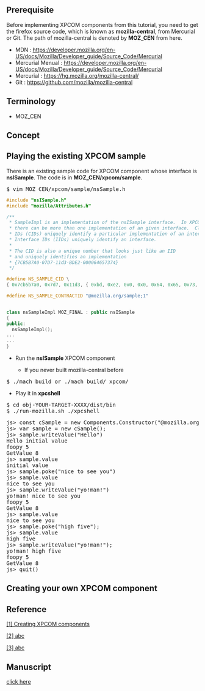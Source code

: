 ## Prerequisite

Before implementing XPCOM components from this tutorial, 
you need to get the firefox source code, 
which is known as **mozilla-central**, from Mercurial or Git.
The path of mozilla-central is denoted by **MOZ_CEN** from here.

- MDN : https://developer.mozilla.org/en-US/docs/Mozilla/Developer_guide/Source_Code/Mercurial
- Mercurial Menual : https://developer.mozilla.org/en-US/docs/Mozilla/Developer_guide/Source_Code/Mercurial
- Mercurial : https://hg.mozilla.org/mozilla-central/
- Git : https://github.com/mozilla/mozilla-central


## Terminology

- MOZ_CEN


## Concept


## Playing the existing XPCOM sample

There is an existing sample code for XPCOM component 
whose interface is **nsISample**.
The code is in **MOZ_CEN/xpcom/sample**.

<pre>
$ vim MOZ_CEN/xpcom/sample/nsSample.h
</pre>

```cpp
#include "nsISample.h"
#include "mozilla/Attributes.h"

/**
 * SampleImpl is an implementation of the nsISample interface.  In XPCOM,
 * there can be more than one implementation of an given interface.  Class
 * IDs (CIDs) uniquely identify a particular implementation of an interface.
 * Interface IDs (IIDs) uniquely identify an interface.
 *
 * The CID is also a unique number that looks just like an IID
 * and uniquely identifies an implementation
 * {7CB5B7A0-07D7-11d3-BDE2-000064657374}
 */

#define NS_SAMPLE_CID \
{ 0x7cb5b7a0, 0x7d7, 0x11d3, { 0xbd, 0xe2, 0x0, 0x0, 0x64, 0x65, 0x73, 0x74 } }

#define NS_SAMPLE_CONTRACTID "@mozilla.org/sample;1"


class nsSampleImpl MOZ_FINAL : public nsISample
{
public:
  nsSampleImpl();
...
...
}
```


- Run the **nsISample** XPCOM component

  - If you never built mozilla-central before
<pre>
$ ./mach build or ./mach build/ xpcom/
</pre>

  - Play it in **xpcshell**
<pre>
$ cd obj-YOUR-TARGET-XXXX/dist/bin
$ ./run-mozilla.sh ./xpcshell
</pre>
<pre>
js> const cSample = new Components.Constructor("@mozilla.org/sample;1", "nsISample");
js> var sample = new cSample(); 
js> sample.writeValue("Hello")
Hello initial value
foopy 5
GetValue 8
js> sample.value
initial value
js> sample.poke("nice to see you")
js> sample.value
nice to see you
js> sample.writeValue("yo!man!")
yo!man! nice to see you
foopy 5
GetValue 8
js> sample.value
nice to see you
js> sample.poke("high five");
js> sample.value
high five
js> sample.writeValue("yo!man!");
yo!man! high five
foopy 5
GetValue 8
js> quit()
</pre>
  

## Creating your own XPCOM component


## Reference
<a name="XPCOM" title="Creating XPCOM components" target="_blank" href="https://developer.mozilla.org/en-US/docs/Mozilla/Tech/XPCOM/Guide/Creating_components">[1] Creating XPCOM components</a>

<a name="" title="" target="_blank" href="">[2] abc</a>

<a name="" title="" target="_blank" href="">[3] abc</a>


## Manuscript
<a title="Google Doc" target="_blank" href="https://docs.google.com/a/mozilla.com/document/d/1rlAnNbVYUnI6PMWjn4eTB_As5tPfYObco9lDNkf8N6E/edit?usp=sharing">click here</a>
